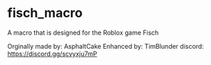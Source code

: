 # fisch_macro
A macro that is designed for the Roblox game Fisch

Orginally made by: AsphaltCake
Enhanced by: TimBlunder
discord: https://discord.gg/scvyxju7mP
